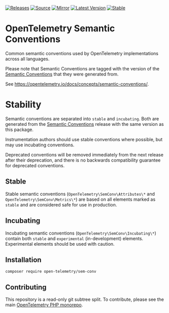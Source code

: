 [![Releases](https://img.shields.io/badge/releases-purple)](https://github.com/opentelemetry-php/sem-conv/releases)
[![Source](https://img.shields.io/badge/source-sem--conv-green)](https://github.com/open-telemetry/opentelemetry-php/tree/main/src/SemConv)
[![Mirror](https://img.shields.io/badge/mirror-opentelemetry--php:sem--conv-blue)](https://github.com/opentelemetry-php/sem-conv)
[![Latest Version](http://poser.pugx.org/open-telemetry/sem-conv/v/unstable)](https://packagist.org/packages/open-telemetry/sem-conv/)
[![Stable](http://poser.pugx.org/open-telemetry/sem-conv/v/stable)](https://packagist.org/packages/open-telemetry/sem-conv/)

# OpenTelemetry Semantic Conventions

Common semantic conventions used by OpenTelemetry implementations across all languages.

Please note that Semantic Conventions are tagged with the version of the
[Semantic Conventions](https://github.com/open-telemetry/semantic-conventions/tags) that they were generated from.

See https://opentelemetry.io/docs/concepts/semantic-conventions/.

# Stability

Semantic conventions are separated into `stable` and `incubating`. Both are generated from the
[Semantic Conventions](https://github.com/open-telemetry/semantic-conventions) release with the same version as this package.

Instrumentation authors should use stable conventions where possible, but may use incubating conventions.

Deprecated conventions will be removed immediately from the next release after their deprecation, and there is no
backwards compatibility guarantee for deprecated conventions.

## Stable

Stable semantic conventions (`OpenTelemetry\SemConv\Attributes\*` and `OpenTelemetry\SemConv\Metrics\*`) are based
on all elements marked as `stable` and are considered safe for use in production.

## Incubating

Incubating semantic conventions (`OpenTelemetry\SemConv\Incubating\*`) contain both `stable` and `experimental` (in-development)
elements. Experimental elements should be used with caution.

## Installation

```shell
composer require open-telemetry/sem-conv
```

## Contributing

This repository is a read-only git subtree split.
To contribute, please see the main [OpenTelemetry PHP monorepo](https://github.com/open-telemetry/opentelemetry-php).

